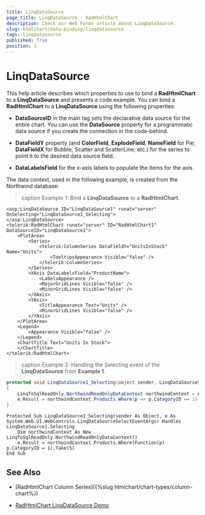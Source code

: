 ```yaml
---
title: LinqDataSource
page_title: LinqDataSource - RadHtmlChart
description: Check our Web Forms article about LinqDataSource.
slug: htmlchart/data-binding/linqdatasource
tags: linqdatasource
published: True
position: 1
---
```


# LinqDataSource

This help article describes which properties to use to bind a **RadHtmlChart** to a **LinqDataSource** and presents a code example. You can bind a **RadHtmlChart** to a **LinqDataSource** using the following properties:

* **DataSourceID** in the main tag sets the declarative data source for the entire chart. You can use the **DataSource** property for a programmatic data source if you create the connection in the code-behind.

* **DataFieldY** property (and **ColorField**, **ExplodeField**, **NameField** for Pie; **DataFieldX** for Bubble, Scatter and ScatterLine; etc.) for the series to point it to the desired data source field.

* **DataLabelsField** for the x-axis labels to populate the items for the axis.

The data context, used in the following example, is created from the Northwind database:

>caption Example 1: Bind a **LinqDataSource** to a **RadHtmlChart**.

````ASP.NET
<asp:LinqDataSource ID="LinqDataSource1" runat="server" OnSelecting="LinqDataSource1_Selecting">
</asp:LinqDataSource>
<telerik:RadHtmlChart runat="server" ID="RadHtmlChart1" DataSourceID="LinqDataSource1">
	<PlotArea>
		<Series>
			<telerik:ColumnSeries DataFieldY="UnitsInStock" Name="Units">
				<TooltipsAppearance Visible="false" />
			</telerik:ColumnSeries>
		</Series>
		<XAxis DataLabelsField="ProductName">
			<LabelsAppearance />
			<MajorGridLines Visible="false" />
			<MinorGridLines Visible="false" />
		</XAxis>
		<YAxis>
			<TitleAppearance Text="Units" />
			<MinorGridLines Visible="false" />
		</YAxis>
	</PlotArea>
	<Legend>
		<Appearance Visible="false" />
	</Legend>
	<ChartTitle Text="Units In Stock">
	</ChartTitle>
</telerik:RadHtmlChart>
````

>caption Example 2: Handling the Selecting event of the **LinqDataSource** from **Example 1**.

````C#
protected void LinqDataSource1_Selecting(object sender, LinqDataSourceSelectEventArgs e)
{
	LinqToSqlReadOnly.NorthwindReadOnlyDataContext northwindContext = new LinqToSqlReadOnly.NorthwindReadOnlyDataContext();
	e.Result = northwindContext.Products.Where(p => p.CategoryID == 1).Take(5);
}
````
````VB
Protected Sub LinqDataSource1_Selecting(sender As Object, e As System.Web.UI.WebControls.LinqDataSourceSelectEventArgs) Handles LinqDataSource1.Selecting
	Dim northwindContext As New LinqToSqlReadOnly.NorthwindReadOnlyDataContext()
	e.Result = northwindContext.Products.Where(Function(p) p.CategoryID = 1).Take(5)
End Sub
````

## See Also

 * [RadHtmlChart Column Series]({%slug htmlchart/chart-types/column-chart%})

 * [RadHtmlChart LinqDataSource Demo](https://demos.telerik.com/aspnet-ajax/htmlchart/examples/databinding/linqdatasource/defaultcs.aspx)
